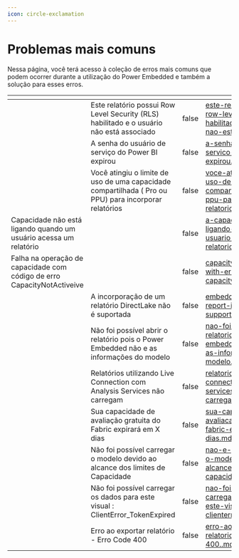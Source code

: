 ```yaml
---
icon: circle-exclamation
---
```


# Problemas mais comuns

Nessa página, você terá acesso à coleção de erros mais comuns que podem ocorrer durante a utilização do Power Embedded e também a solução para esses erros.



<table data-view="cards" data-full-width="false"><thead><tr><th></th><th></th><th data-hidden data-type="checkbox"></th><th data-hidden data-type="content-ref"></th><th data-hidden data-type="files"></th><th data-hidden data-card-cover data-type="files"></th><th data-hidden data-card-target data-type="content-ref"></th><th data-hidden data-type="content-ref"></th></tr></thead><tbody><tr><td></td><td>Este relatório possui Row Level Security (RLS) habilitado e o usuário não está associado</td><td>false</td><td><a href="este-relatorio-possui-row-level-security-rls-habilitado-e-o-usuario-nao-esta-associado.md">este-relatorio-possui-row-level-security-rls-habilitado-e-o-usuario-nao-esta-associado.md</a></td><td><a href="../../.gitbook/assets/image 1.png">image 1.png</a></td><td><a href="../../.gitbook/assets/Group 1.png">Group 1.png</a></td><td><a href="este-relatorio-possui-row-level-security-rls-habilitado-e-o-usuario-nao-esta-associado.md">este-relatorio-possui-row-level-security-rls-habilitado-e-o-usuario-nao-esta-associado.md</a></td><td></td></tr><tr><td></td><td> A senha do usuário de serviço do Power BI expirou</td><td>false</td><td><a href="a-senha-do-usuario-de-servico-do-power-bi-expirou.md">a-senha-do-usuario-de-servico-do-power-bi-expirou.md</a></td><td></td><td><a href="../../.gitbook/assets/Group 2 (1).png">Group 2 (1).png</a></td><td><a href="a-senha-do-usuario-de-servico-do-power-bi-expirou.md">a-senha-do-usuario-de-servico-do-power-bi-expirou.md</a></td><td></td></tr><tr><td></td><td>Você atingiu o limite de uso de uma capacidade compartilhada ( Pro ou PPU) para incorporar relatórios</td><td>false</td><td><a href="voce-atingiu-o-limite-de-uso-de-uma-capacidade-compartilhada-pro-ou-ppu-para-embeddar-relatorios.md">voce-atingiu-o-limite-de-uso-de-uma-capacidade-compartilhada-pro-ou-ppu-para-embeddar-relatorios.md</a></td><td></td><td><a href="../../.gitbook/assets/Group 3.png">Group 3.png</a></td><td><a href="voce-atingiu-o-limite-de-uso-de-uma-capacidade-compartilhada-pro-ou-ppu-para-embeddar-relatorios.md">voce-atingiu-o-limite-de-uso-de-uma-capacidade-compartilhada-pro-ou-ppu-para-embeddar-relatorios.md</a></td><td><a href="voce-atingiu-o-limite-de-uso-de-uma-capacidade-compartilhada-pro-ou-ppu-para-embeddar-relatorios.md">voce-atingiu-o-limite-de-uso-de-uma-capacidade-compartilhada-pro-ou-ppu-para-embeddar-relatorios.md</a></td></tr><tr><td>Capacidade não está ligando quando um usuário acessa um relatório</td><td></td><td>false</td><td><a href="a-capacidade-nao-esta-ligando-quando-um-usuario-acessa-um-relatorio.md">a-capacidade-nao-esta-ligando-quando-um-usuario-acessa-um-relatorio.md</a></td><td></td><td><a href="../../.gitbook/assets/Group 4 (2).png">Group 4 (2).png</a></td><td><a href="a-capacidade-nao-esta-ligando-quando-um-usuario-acessa-um-relatorio.md">a-capacidade-nao-esta-ligando-quando-um-usuario-acessa-um-relatorio.md</a></td><td><a href="a-capacidade-nao-esta-ligando-quando-um-usuario-acessa-um-relatorio.md">a-capacidade-nao-esta-ligando-quando-um-usuario-acessa-um-relatorio.md</a></td></tr><tr><td>Falha na operação de capacidade com código de erro CapacityNotActiveive</td><td></td><td>false</td><td><a href="capacity-operation-failed-with-error-code-capacitynotactive.md">capacity-operation-failed-with-error-code-capacitynotactive.md</a></td><td></td><td><a href="../../.gitbook/assets/Group 5.png">Group 5.png</a></td><td><a href="capacity-operation-failed-with-error-code-capacitynotactive.md">capacity-operation-failed-with-error-code-capacitynotactive.md</a></td><td><a href="capacity-operation-failed-with-error-code-capacitynotactive.md">capacity-operation-failed-with-error-code-capacitynotactive.md</a></td></tr><tr><td></td><td>A incorporação de um relatório DirectLake não é suportada</td><td>false</td><td><a href="embedding-a-directlake-report-is-not-supported.md">embedding-a-directlake-report-is-not-supported.md</a></td><td></td><td><a href="../../.gitbook/assets/Group 6 (2).png">Group 6 (2).png</a></td><td><a href="embedding-a-directlake-report-is-not-supported.md">embedding-a-directlake-report-is-not-supported.md</a></td><td><a href="embedding-a-directlake-report-is-not-supported.md">embedding-a-directlake-report-is-not-supported.md</a></td></tr><tr><td></td><td>Não foi possível abrir o relatório pois o Power Embedded não e as informações do modelo</td><td>false</td><td><a href="nao-foi-possivel-abrir-o-relatorio-pois-o-power-embedded-nao-enviou-as-informacoes-do-modelo.md">nao-foi-possivel-abrir-o-relatorio-pois-o-power-embedded-nao-enviou-as-informacoes-do-modelo.md</a></td><td></td><td><a href="../../.gitbook/assets/Group 7 (2).png">Group 7 (2).png</a></td><td><a href="nao-foi-possivel-abrir-o-relatorio-pois-o-power-embedded-nao-enviou-as-informacoes-do-modelo.md">nao-foi-possivel-abrir-o-relatorio-pois-o-power-embedded-nao-enviou-as-informacoes-do-modelo.md</a></td><td><a href="nao-foi-possivel-abrir-o-relatorio-pois-o-power-embedded-nao-enviou-as-informacoes-do-modelo.md">nao-foi-possivel-abrir-o-relatorio-pois-o-power-embedded-nao-enviou-as-informacoes-do-modelo.md</a></td></tr><tr><td></td><td>Relatórios utilizando Live Connection com Analysis Services não carregam</td><td>false</td><td><a href="relatorios-utilizando-live-connection-com-analysis-services-nao-carregam.md">relatorios-utilizando-live-connection-com-analysis-services-nao-carregam.md</a></td><td></td><td><a href="../../.gitbook/assets/Group 9.png">Group 9.png</a></td><td><a href="relatorios-utilizando-live-connection-com-analysis-services-nao-carregam.md">relatorios-utilizando-live-connection-com-analysis-services-nao-carregam.md</a></td><td><a href="relatorios-utilizando-live-connection-com-analysis-services-nao-carregam.md">relatorios-utilizando-live-connection-com-analysis-services-nao-carregam.md</a></td></tr><tr><td></td><td>Sua capacidade de avaliação gratuita do Fabric expirará em X dias</td><td>false</td><td><a href="sua-capacidade-de-avaliacao-gratuita-do-fabric-expirara-em-x-dias.md">sua-capacidade-de-avaliacao-gratuita-do-fabric-expirara-em-x-dias.md</a></td><td></td><td><a href="../../.gitbook/assets/Group 10.png">Group 10.png</a></td><td><a href="sua-capacidade-de-avaliacao-gratuita-do-fabric-expirara-em-x-dias.md">sua-capacidade-de-avaliacao-gratuita-do-fabric-expirara-em-x-dias.md</a></td><td><a href="sua-capacidade-de-avaliacao-gratuita-do-fabric-expirara-em-x-dias.md">sua-capacidade-de-avaliacao-gratuita-do-fabric-expirara-em-x-dias.md</a></td></tr><tr><td></td><td>Não foi possível carregar o modelo devido ao alcance dos limites de Capacidade</td><td>false</td><td><a href="nao-e-possivel-carregar-o-modelo-devido-ao-alcance-dos-limites-de-capacidade.md">nao-e-possivel-carregar-o-modelo-devido-ao-alcance-dos-limites-de-capacidade.md</a></td><td></td><td><a href="../../.gitbook/assets/Group 11.png">Group 11.png</a></td><td><a href="nao-e-possivel-carregar-o-modelo-devido-ao-alcance-dos-limites-de-capacidade.md">nao-e-possivel-carregar-o-modelo-devido-ao-alcance-dos-limites-de-capacidade.md</a></td><td><a href="nao-e-possivel-carregar-o-modelo-devido-ao-alcance-dos-limites-de-capacidade.md">nao-e-possivel-carregar-o-modelo-devido-ao-alcance-dos-limites-de-capacidade.md</a></td></tr><tr><td></td><td>Não foi possível carregar os dados para este visual : ClientError_TokenExpired</td><td>false</td><td><a href="nao-foi-possivel-carregar-os-dados-para-este-visual-clienterror_tokenexpired.md">nao-foi-possivel-carregar-os-dados-para-este-visual-clienterror_tokenexpired.md</a></td><td></td><td><a href="../../.gitbook/assets/Group 12 (1).png">Group 12 (1).png</a></td><td><a href="nao-foi-possivel-carregar-os-dados-para-este-visual-clienterror_tokenexpired.md">nao-foi-possivel-carregar-os-dados-para-este-visual-clienterror_tokenexpired.md</a></td><td><a href="nao-foi-possivel-carregar-os-dados-para-este-visual-clienterror_tokenexpired.md">nao-foi-possivel-carregar-os-dados-para-este-visual-clienterror_tokenexpired.md</a></td></tr><tr><td></td><td>Erro ao exportar relatório - Erro Code 400</td><td>false</td><td><a href="erro-ao-exportar-relatorio-erro-code-400..md">erro-ao-exportar-relatorio-erro-code-400..md</a></td><td></td><td><a href="../../.gitbook/assets/Group 13.png">Group 13.png</a></td><td><a href="erro-ao-exportar-relatorio-erro-code-400..md">erro-ao-exportar-relatorio-erro-code-400..md</a></td><td><a href="erro-ao-exportar-relatorio-erro-code-400..md">erro-ao-exportar-relatorio-erro-code-400..md</a></td></tr></tbody></table>

